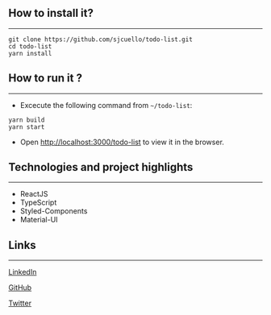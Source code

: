## How to install it?
___

```
git clone https://github.com/sjcuello/todo-list.git
cd todo-list
yarn install
```

## How to run it ?
___

+ Excecute the following command from `~/todo-list`:
```
yarn build
yarn start
```
+ Open [http://localhost:3000/todo-list](http://localhost:3000/todo-list) to view it in the browser.

## Technologies and project highlights
___

+ ReactJS
+ TypeScript
+ Styled-Components
+ Material-UI

## Links
___

[LinkedIn](https://www.linkedin.com/in/sjcuello/)

[GitHub](https://github.com/sjcuello/)

[Twitter](https://twitter.com/sjcuello)

